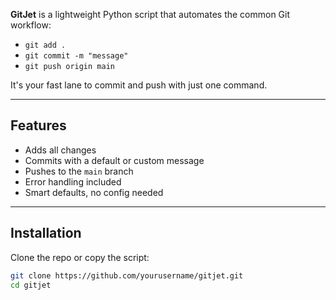 
**GitJet** is a lightweight Python script that automates the common Git workflow:
- `git add .`
- `git commit -m "message"`
- `git push origin main`

It's your fast lane to commit and push with just one command.

---

##  Features

-  Adds all changes
-  Commits with a default or custom message
-  Pushes to the `main` branch
-  Error handling included
-  Smart defaults, no config needed

---

## Installation

Clone the repo or copy the script:

```bash
git clone https://github.com/yourusername/gitjet.git
cd gitjet
